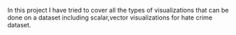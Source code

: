 In this project I have tried to cover all the types of visualizations that can be done on a dataset including scalar,vector visualizations for hate crime dataset.